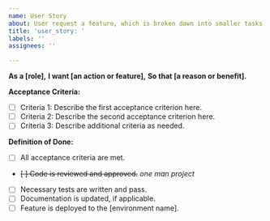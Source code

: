 ```yaml
---
name: User Story
about: User request a feature, which is broken down into smaller tasks.
title: 'user_story: '
labels: ''
assignees: ''

---
```


**As a [role],**
**I want [an action or feature],**
**So that [a reason or benefit].**

**Acceptance Criteria:**
- [ ] Criteria 1: Describe the first acceptance criterion here.
- [ ] Criteria 2: Describe the second acceptance criterion here.
- [ ] Criteria 3: Describe additional criteria as needed.

**Definition of Done:**
- [ ] All acceptance criteria are met.
- ~~[ ] Code is reviewed and approved.~~ *one man project*
- [ ] Necessary tests are written and pass.
- [ ] Documentation is updated, if applicable.
- [ ] Feature is deployed to the [environment name].
